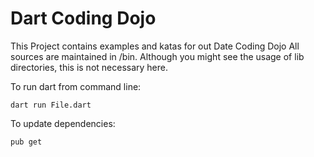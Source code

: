 # Dart Coding Dojo

This Project contains examples and katas for out Date Coding Dojo
All sources are maintained in /bin.
Although you might see the usage of lib directories, this is not necessary here.

To run dart from command line:
```
dart run File.dart
```

To update dependencies:
```
pub get
```

